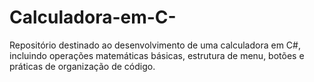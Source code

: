 # Calculadora-em-C-
Repositório destinado ao desenvolvimento de uma calculadora em C#, incluindo operações matemáticas básicas, estrutura de menu, botões e práticas de organização de código.
